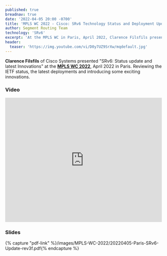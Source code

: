 ```yaml
---
published: true
breadnav: true
date: '2022-04-05 20:00 -0700'
title: 'MPLS WC 2022 - Cisco: SRv6 Technology Status and Deployment Update'
author: Segment Routing Team
technology: 'SRv6'
excerpt: 'At the MPLS WC in Paris, April 2022, Clarence Filsfils presented "SRv6: Status update and latest Innovations".Reviewing the IETF status, the latest deployments and introducing some exciting innovations.'
header:
  teaser: 'https://img.youtube.com/vi/D0y7UZ9SrXw/mqdefault.jpg'
---
```

<style>
.single iframe, .single img {
    width: 100%;
    margin-left: auto;
    margin-right: auto;
    display: block;
}
@media screen and (min-width: 893px) {
    .single iframe, .single img {
        width: 712px;
        margin-left: auto;
        margin-right: auto;
        display: block;
    }
}
</style>

**Clarence Filsfils** of Cisco Systems presented "SRv6: Status update and latest Innovations" at the [**MPLS WC 2022**](<https://www.uppersideconferences.com/mpls-sdn-nfv/mplswc_2022_agenda_day_1.html>), April 2022 in Paris.
Reviewing the IETF status, the latest deployments and introducing some exciting innovations.


### Video

<iframe width="100%" height="400px" src="https://www.youtube.com/embed/D0y7UZ9SrXw" frameborder="0" allowfullscreen></iframe>

### Slides

{% capture "pdf-link" %}/images/MPLS-WC-2022/20220405-Paris-SRv6-Update-rev3f.pdf{% endcapture %}
<script src="{{ 'assets/js/pdfobject.min.js' | relative_url }}"></script>
<div class="fitvidsignore" id="pdf"></div>
<script>PDFObject.embed(" {{ pdf-link | relative_url }} ", "#pdf", {height: "21.5em", width: "31.3em"});</script>


